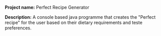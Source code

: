 **Project name:** Perfect Recipe Generator

**Description:** A console based java programme that creates the "Perfect recipe" for the user based on their dietary requirements and teste preferences.   


